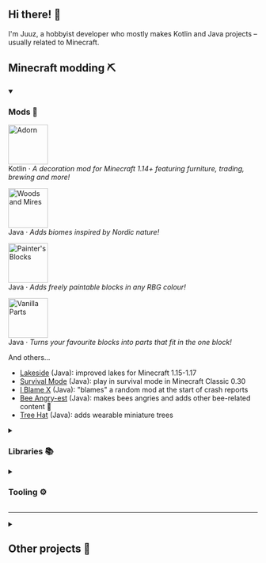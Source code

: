 ## Hi there! :wave:

I'm Juuz, a hobbyist developer who mostly makes Kotlin and Java projects – usually related to Minecraft.

## Minecraft modding ⛏

<details open=""><summary><h3>Mods 🎲</h3></summary>

<p><a href="https://github.com/Juuxel/Adorn"><img src="https://i.imgur.com/wFpM7FG.png" alt="Adorn" height="80px"></a>
<br>Kotlin · <em>A decoration mod for Minecraft 1.14+ featuring furniture, trading, brewing and more!</em>
<p><a href="https://github.com/Juuxel/WoodsAndMires"><img src="https://i.imgur.com/HeVqFJE.png" alt="Woods and Mires" height="80px"></a>
<br>Java · <em>Adds biomes inspired by Nordic nature!</em>
<p><a href="https://github.com/Juuxel/PaintersBlocks"><img src="https://i.imgur.com/uVTHBvB.png" alt="Painter's Blocks" height="80px"></a>
<br>Java · <em>Adds freely paintable blocks in any RBG colour!</em>
<p><a href="https://github.com/Juuxel/VanillaParts"><img src="https://i.imgur.com/CKffJH2.png" alt="Vanilla Parts" height="80px"></a>
<br>Java · <em>Turns your favourite blocks into parts that fit in the one block!</em>

And others...

- [Lakeside](https://github.com/Juuxel/Lakeside) (Java): improved lakes for Minecraft 1.15-1.17
- [Survival Mode](https://github.com/Juuxel/SurvivalMode) (Java): play in survival mode in Minecraft Classic 0.30
- [I Blame X](https://github.com/Juuxel/i-blame-x) (Java): "blames" a random mod at the start of crash reports
- [Bee Angry-est](https://github.com/Juuxel/BeeAngry-est) (Java): makes bees angries and adds other bee-related content :bee:
- [Tree Hat](https://github.com/Juuxel/TreeHat) (Java): adds wearable miniature trees

</details>
<details><summary><h3>Libraries 📚</h3></summary>

- [LibGui](https://github.com/CottonMC/LibGui) (Java): a modern GUI library for Fabric
- Many APIs in [Fabric API](https://github.com/FabricMC/fabric) (Java), including the Screen Handler API and the Loot API
- [Implemented Inventory](https://gist.github.com/Juuxel/32ea65a4c820b63c20798917f0f73706) (Java): a simple implementation of Minecraft's `Inventory`

</details>
<details><summary><h3>Tooling ⚙</h3></summary>

- [Architectury](https://github.com/architectury) (Java, Kotlin): a cross-platform Minecraft modding toolchain
- [loom-quiltflower](https://github.com/Juuxel/LoomQuiltflower) (Java): adds the Quiltflower decompiler to Loom-based development environments
- [AntiquityMC](https://github.com/AntiquityMC) (Java): modding Minecraft Classic 0.30 on a modern Fabric toolchain
- [Fabric Filament](https://github.com/FabricMC/fabric-filament) (Java): a Gradle plugin to help with building deobfuscation mappings
- [Unprotect](https://github.com/Juuxel/unprotect) (Java): a ModLauncher plugin that makes package-private and protected code public at runtime
- [Architectury API Versions](https://github.com/Juuxel/architectury-api-versions) ([website](https://juuxel.github.io/architectury-api-versions)): a website that finds the latest version of Architectury API
- Architectury Versions ([Kotlin](https://github.com/Juuxel/architectury-versions.kt), [old Rust version](https://github.com/Juuxel/architectury-versions)): a CLI tool that finds the latest versions of Architectury and Fabric projects

</details>

---

<details><summary><h2>Other projects 🧪</h2></summary>

- [Gronkify](https://github.com/Juuxel/Gronkify) (Scala): a cursed Gradle plugin that plays music during your long builds
- [fc0](https://github.com/Juuxel/fc0) (Groovy): a modding toolchain for 2fc0f18
- [Leaf Through](https://github.com/Juuxel/LeafThrough) (Kotlin): a simple string reader library
- [Scissors](https://github.com/Juuxel/Scissors) (Kotlin): a tool that can "cut away" a deobfuscation mapping layer by comparing it to a larger mapping set
- [Ripple](https://github.com/Juuxel/Ripple) (Java): a library for processing deobfuscation mappings 
- [Cucuwiki](https://github.com/Juuxel/cucuwiki) (Kotlin, TypeScript): a simple wiki
- [LibNinePatch](https://github.com/Juuxel/LibNinePatch) (Java): a simple Java 9patch renderer for any graphics API
- [Jankson Record Adapter](https://github.com/Juuxel/JanksonRecordAdapter) (Java): an addon for [Jankson](https://github.com/falkreon/Jankson) that serialises Java records
- [Publish Checkstyle Report](https://github.com/Juuxel/publish-checkstyle-report) (TypeScript): a GitHub action that shows Checkstyle errors inline as code annotations

</details>
